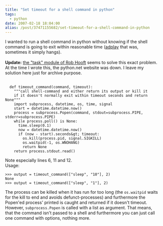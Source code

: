 ```yaml
---
title: "Set timeout for a shell command in python"
tags:
  - python
date: 2007-02-18 18:04:00
alias: /post/37471155682/set-timeout-for-a-shell-command-in-python
---
```


I wanted to run a shell command in python without knowing if the shell command is going to exit within reasonable time (<a href="http://adplug.sourceforge.net/">adplay</a> that was, sometimes it simply hangs).<br><br><strong>Update:</strong> <a href="http://www.python.net/crew/hooft/">the "task" module of Rob Hooft</a> seems to solve this exact problem. At the time I wrote this, the python.net website was down. I leave my solution here just for archive purpose.<br><br>

<!-- more -->

```
  def timeout_command(command, timeout):
    """call shell-command and either return its output or kill it
    if it doesn't normally exit within timeout seconds and return None"""
    import subprocess, datetime, os, time, signal
    start = datetime.datetime.now()
    process = subprocess.Popen(command, stdout=subprocess.PIPE, stderr=subprocess.PIPE)
    while process.poll() is None:
      time.sleep(0.1)
      now = datetime.datetime.now()
      if (now - start).seconds&gt; timeout:
        os.kill(process.pid, signal.SIGKILL)
        os.waitpid(-1, os.WNOHANG)
        return None
    return process.stdout.read()
```

Note especially lines 6, 11 and 12.<br>Usage:


```
>>> output = timeout_command(["sleep", "10"], 2)
None
>>> output = timeout_command(["sleep", "1"], 2)
```

The process can be killed when it has run for too long (the <code>os.waitpid</code> waits for the kill to end and avoids defunct-processes) and furthermore the Popen'ed process' printed is caught and returned if it doesn't timeout. However, <code>subprocess.Popen</code> is called with a list as argument. That means, that the command isn't passed to a shell and furthermore you can just call one command with options, nothing more.